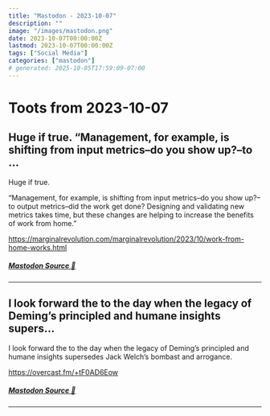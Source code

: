 ```yaml
---
title: "Mastodon - 2023-10-07"
description: ""
image: "/images/mastodon.png"
date: 2023-10-07T00:00:00Z
lastmod: 2023-10-07T00:00:00Z
tags: ["Social Media"]
categories: ["mastodon"]
# generated: 2025-10-05T17:59:09-07:00
---
```


# Toots from 2023-10-07

## Huge if true.  “Management, for example, is shifting from input metrics–do you show up?–to ...

Huge if true.

“Management, for example, is shifting from input metrics–do you show up?–to output metrics–did the work get done? Designing and validating new metrics takes time, but these changes are helping to increase the benefits of work from home.”

<https://marginalrevolution.com/marginalrevolution/2023/10/work-from-home-works.html>

##### [Mastodon Source 🐘](https://hachyderm.io/@mweagle/111196388242305832)

---

## I look forward the to the day when the legacy of Deming’s principled and humane insights supers...

I look forward the to the day when the legacy of Deming’s principled and humane insights supersedes Jack Welch’s bombast and arrogance.

<https://overcast.fm/+tF0AD6Eow>

##### [Mastodon Source 🐘](https://hachyderm.io/@mweagle/111196377837258583)

---

